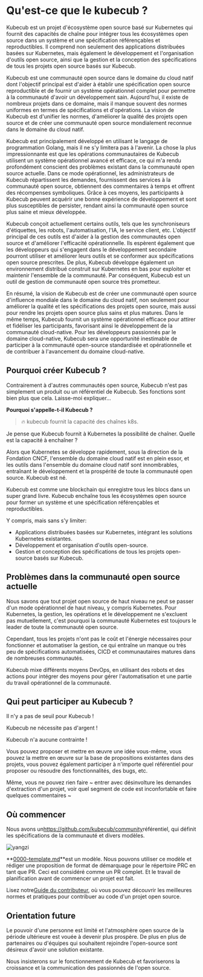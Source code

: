 # Qu'est-ce que le kubecub ?

Kubecub est un projet d'écosystème open source basé sur Kubernetes qui fournit des capacités de chaîne pour intégrer tous les écosystèmes open source dans un système et une spécification référençables et reproductibles. Il comprend non seulement des applications distribuées basées sur Kubernetes, mais également le développement et l'organisation d'outils open source, ainsi que la gestion et la conception des spécifications de tous les projets open source basés sur Kubecub.

Kubecub est une communauté open source dans le domaine du cloud natif dont l'objectif principal est d'aider à établir une spécification open source reproductible et de fournir un système opérationnel complet pour permettre à la communauté d'avoir un développement sain. Aujourd'hui, il existe de nombreux projets dans ce domaine, mais il manque souvent des normes uniformes en termes de spécifications et d'opérations. La vision de Kubecub est d'unifier les normes, d'améliorer la qualité des projets open source et de créer une communauté open source mondialement reconnue dans le domaine du cloud natif.

Kubecub est principalement développé en utilisant le langage de programmation Golang, mais il ne s'y limitera pas à l'avenir. La chose la plus impressionnante est que les opérations communautaires de Kubecub utilisent un système opérationnel avancé et efficace, ce qui m'a rendu profondément conscient des problèmes existant dans la communauté open source actuelle. Dans ce mode opérationnel, les administrateurs de Kubecub répartissent les demandes, fournissent des services à la communauté open source, obtiennent des commentaires à temps et offrent des récompenses symboliques. Grâce à ces moyens, les participants à Kubecub peuvent acquérir une bonne expérience de développement et sont plus susceptibles de persister, rendant ainsi la communauté open source plus saine et mieux développée.

Kubecub conçoit actuellement certains outils, tels que les synchroniseurs d'étiquettes, les robots, l'automatisation, l'IA, le service client, etc. L'objectif principal de ces outils est d'aider à la gestion des communautés open source et d'améliorer l'efficacité opérationnelle. Ils espèrent également que les développeurs qui s'engagent dans le développement secondaire pourront utiliser et améliorer leurs outils et se conformer aux spécifications open source prescrites. De plus, Kubecub développe également un environnement distribué construit sur Kubernetes en bas pour exploiter et maintenir l'ensemble de la communauté. Par conséquent, Kubecub est un outil de gestion de communauté open source très prometteur.

En résumé, la vision de Kubecub est de créer une communauté open source d'influence mondiale dans le domaine du cloud natif, non seulement pour améliorer la qualité et les spécifications des projets open source, mais aussi pour rendre les projets open source plus sains et plus matures. Dans le même temps, Kubecub fournit un système opérationnel efficace pour attirer et fidéliser les participants, favorisant ainsi le développement de la communauté cloud-native. Pour les développeurs passionnés par le domaine cloud-native, Kubecub sera une opportunité inestimable de participer à la communauté open-source standardisée et opérationnelle et de contribuer à l'avancement du domaine cloud-native.

## Pourquoi créer Kubecub ?

Contrairement à d'autres communautés open source, Kubecub n'est pas simplement un produit ou un référentiel de Kubecub. Ses fonctions sont bien plus que cela. Laisse-moi expliquer...

**Pourquoi s'appelle-t-il Kubecub ?**

> 🔥 kubecub fournit la capacité des chaînes k8s.

Je pense que Kubecub fournit à Kubernetes la possibilité de chaîner. Quelle est la capacité à enchaîner ?

Alors que Kubernetes se développe rapidement, sous la direction de la Fondation CNCF, l'ensemble du domaine cloud natif est en plein essor, et les outils dans l'ensemble du domaine cloud natif sont innombrables, entraînant le développement et la prospérité de toute la communauté open source. Kubecub est né.

Kubecub est comme une blockchain qui enregistre tous les blocs dans un super grand livre. Kubecub enchaîne tous les écosystèmes open source pour former un système et une spécification référençables et reproductibles.

Y compris, mais sans s'y limiter:

-   Applications distribuées basées sur Kubernetes, intégrant les solutions Kubernetes existantes.
-   Développement et organisation d'outils open-source.
-   Gestion et conception des spécifications de tous les projets open-source basés sur Kubecub.

## Problèmes dans la communauté open source actuelle

Nous savons que tout projet open source de haut niveau ne peut se passer d'un mode opérationnel de haut niveau, y compris Kubernetes. Pour Kubernetes, la gestion, les opérations et le développement ne s'excluent pas mutuellement, c'est pourquoi la communauté Kubernetes est toujours le leader de toute la communauté open source.

Cependant, tous les projets n'ont pas le coût et l'énergie nécessaires pour fonctionner et automatiser la gestion, ce qui entraîne un manque ou très peu de spécifications automatisées, CICD et communautaires matures dans de nombreuses communautés.

Kubecub mixe différents moyens DevOps, en utilisant des robots et des actions pour intégrer des moyens pour gérer l'automatisation et une partie du travail opérationnel de la communauté.

## Qui peut participer au Kubecub ?

Il n'y a pas de seuil pour Kubecub !

Kubecub ne nécessite pas d'argent !

Kubecub n'a aucune contrainte !

Vous pouvez proposer et mettre en œuvre une idée vous-même, vous pouvez la mettre en œuvre sur la base de propositions existantes dans des projets, vous pouvez également participer à n'importe quel référentiel pour proposer ou résoudre des fonctionnalités, des bugs, etc.

Même, vous ne pouvez rien faire ~ entrer avec désinvolture les demandes d'extraction d'un projet, voir quel segment de code est inconfortable et faire quelques commentaires ~

## Où commencer

Nous avons un<https://github.com/kubecub/community>référentiel, qui définit les spécifications de la communauté et divers modèles.

![yangzi](http://sm.nsddd.top/sm202306012140301.png)

**[0000-template.md](http://0000-template.md/)**est un modèle. Nous pouvons utiliser ce modèle et rédiger une proposition de format de démarquage pour le répertoire PRC en tant que PR. Ceci est considéré comme un PR complet. Et le travail de planification avant de commencer un projet est fait.

Lisez notre[Guide du contributeur](https://github.com/kubecub/community/blob/main/CONTRIBUTING.md), où vous pouvez découvrir les meilleures normes et pratiques pour contribuer au code d'un projet open source.

## Orientation future

Le pouvoir d'une personne est limité et l'atmosphère open source de la période ultérieure est vouée à devenir plus prospère. De plus en plus de partenaires ou d'équipes qui souhaitent rejoindre l'open-source sont désireux d'avoir une solution existante.

Nous insisterons sur le fonctionnement de Kubecub et favoriserons la croissance et la communication des passionnés de l'open source.
